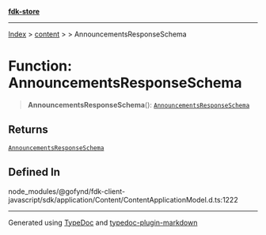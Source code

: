 [**fdk-store**](../../../README.md)
***

[Index](../../../API.md) > [content](../../README.md) > [<internal>](../README.md) > AnnouncementsResponseSchema

# Function: AnnouncementsResponseSchema

> **AnnouncementsResponseSchema**(): [`AnnouncementsResponseSchema`](../type-aliases/type-alias.AnnouncementsResponseSchema.md)

## Returns

[`AnnouncementsResponseSchema`](../type-aliases/type-alias.AnnouncementsResponseSchema.md)

## Defined In

node\_modules/@gofynd/fdk-client-javascript/sdk/application/Content/ContentApplicationModel.d.ts:1222

***
Generated using [TypeDoc](https://typedoc.org/) and [typedoc-plugin-markdown](https://www.npmjs.com/package/typedoc-plugin-markdown)
